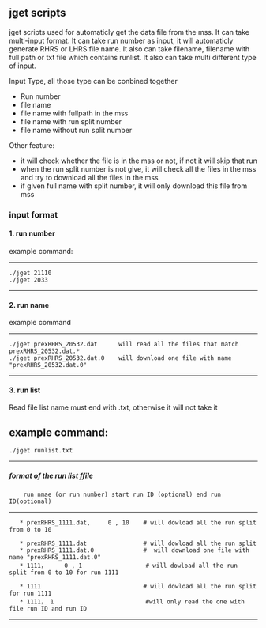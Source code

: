 ## jget scripts

 jget scripts used for automaticly get the data file from the mss. It can take multi-input format. It can take run number as input, it will automaticly generate RHRS or LHRS file name. It also can take filename, filename with full path or txt file which contains runlist. It also can take multi different type of input. 

Input Type, all those type can be conbined together


* Run number
* file name 
* file name with fullpath in the mss
* file name with run split number 
* file name without run split number

Other feature:

* it will check whether the file is in the mss or not, if not it will skip that run
* when the run split number is not give, it will check all the files in the mss and try to download all the files in the mss
* if given full name with split number, it will only download this file from mss
### input format

#### 1. run number 

example command:

---
    ./jget 21110
    ./jget 2033
---

#### 2. run name 

example command

---
    ./jget prexRHRS_20532.dat      will read all the files that match prexRHRS_20532.dat.*
    ./jget prexRHRS_20532.dat.0    will download one file with name "prexRHRS_20532.dat.0"
---

#### 3. run list
Read file list name must end with .txt, otherwise it will not take it

example command:
---
    ./jget runlist.txt      
---

##### format of the run list ffile 

        run nmae (or run number) start run ID (optional) end run ID(optional)
---
       * prexRHRS_1111.dat,     0 , 10    # will dowload all the run split from 0 to 10
        
       * prexRHRS_1111.dat                # will dowload all the run split
       * prexRHRS_1111.dat.0              #  will download one file with name "prexRHRS_1111.dat.0"
       * 1111，     0 , 1                  # will dowload all the run split from 0 to 10 for run 1111
    
       * 1111                             # will dowload all the run split for run 1111
       * 1111， 1                          #will only read the one with file run ID and run ID 
       
---
